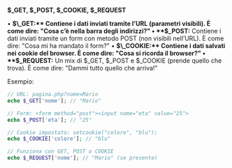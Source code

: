 **$\_GET, $\_POST, $\_COOKIE, $\_REQUEST**

• **$\_GET:** Contiene i dati inviati tramite l’URL (parametri visibili). È come dire: "Cosa c’è nella barra degli indirizzi?"
• **$\_POST:** Contiene i dati inviati tramite un form con metodo POST (non visibili nell’URL). È come dire: "Cosa mi ha mandato il form?"
• **$\_COOKIE:** Contiene i dati salvati nei cookie del browser. È come dire: "Cosa si ricorda il browser?"
• **$\_REQUEST:** Un mix di $\_GET, $\_POST e $\_COOKIE (prende quello che trova). È come dire: "Dammi tutto quello che arriva!"

Esempio:

```php
// URL: pagina.php?nome=Mario
echo $_GET['nome']; // "Mario"

// Form: <form method="post"><input name="eta" value="25">
echo $_POST['eta']; // "25"

// Cookie impostato: setcookie("colore", "blu");
echo $_COOKIE['colore']; // "blu"

// Funziona con GET, POST o COOKIE
echo $_REQUEST['nome']; // "Mario" (se presente)
```
